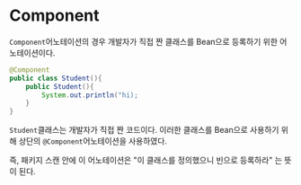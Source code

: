 # Component
`Component`어노테이션의 경우 개발자가 직접 짠 클래스를 Bean으로 등록하기 위한 어노테이션이다.
```java
@Component
public class Student(){
    public Student(){
        System.out.println("hi);
    }
}
```
`Student`클래스는 개발자가 직접 짠 코드이다. 이러한 클래스를 Bean으로 사용하기 위해 상단의 `@Component`어노테이션을 사용하였다.

즉, 패키지 스캔 안에 이 어노테이션은 "이 클래스를 정의했으니 빈으로 등록하라" 는 뜻이 된다.